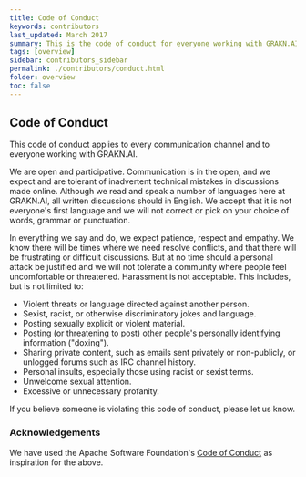 ```yaml
---
title: Code of Conduct
keywords: contributors
last_updated: March 2017
summary: This is the code of conduct for everyone working with GRAKN.AI
tags: [overview]
sidebar: contributors_sidebar
permalink: ./contributors/conduct.html
folder: overview
toc: false
---
```


## Code of Conduct

This code of conduct applies to every communication channel and to everyone working with GRAKN.AI.

We are open and participative. Communication is in the open, and we expect and are tolerant of inadvertent technical mistakes in discussions made online. Although we read and speak a number of languages here at GRAKN.AI, all written discussions should in English. We accept that it is not everyone's first language and we will not correct or pick on your choice of words, grammar or punctuation.

In everything we say and do, we expect patience, respect and empathy. We know there will be times where we need resolve conflicts, and that there will be frustrating or difficult discussions. But at no time should a personal attack be justified and we will not tolerate a community where people feel uncomfortable or threatened. Harassment is not acceptable. This includes, but is not limited to:

* Violent threats or language directed against another person.
* Sexist, racist, or otherwise discriminatory jokes and language.
* Posting sexually explicit or violent material.
* Posting (or threatening to post) other people's personally identifying information ("doxing").
* Sharing private content, such as emails sent privately or non-publicly, or unlogged forums such as IRC channel history.
* Personal insults, especially those using racist or sexist terms.
* Unwelcome sexual attention.
* Excessive or unnecessary profanity.

If you believe someone is violating this code of conduct, please let us know.

### Acknowledgements
We have used the Apache Software Foundation's [Code of Conduct](http://www.apache.org/foundation/policies/conduct.html) as inspiration for the above.





